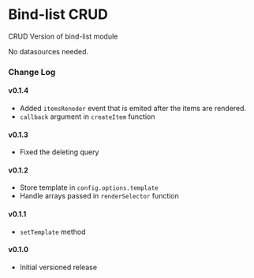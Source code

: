 Bind-list CRUD
==============

CRUD Version of bind-list module

No datasources needed.

### Change Log

#### v0.1.4
 - Added `itemsReneder` event that is emited after the items are rendered.
 - `callback` argument in `createItem` function

#### v0.1.3
 - Fixed the deleting query

#### v0.1.2
 - Store template in `config.options.template`
 - Handle arrays passed in `renderSelector` function

#### v0.1.1
 - `setTemplate` method

#### v0.1.0
 - Initial versioned release
